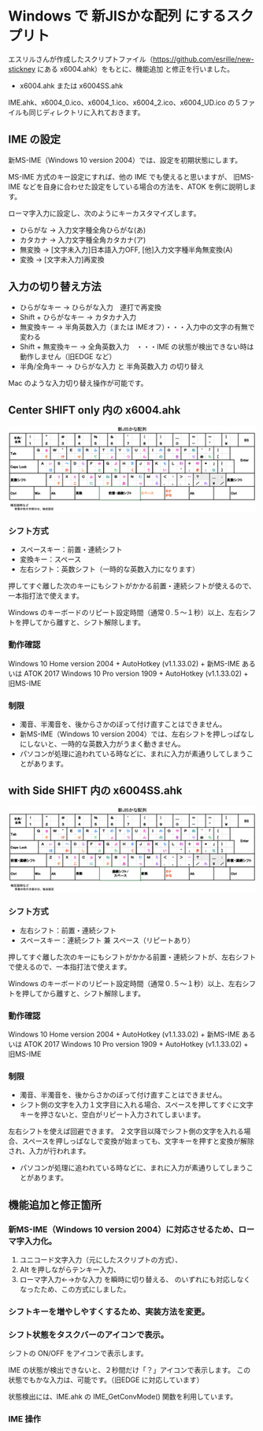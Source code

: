 # Windows で 新JISかな配列 にするスクプリト

エスリルさんが作成したスクリプトファイル（https://github.com/esrille/new-stickney にある x6004.ahk）をもとに、機能追加
と修正を行いました。

* x6004.ahk または x6004SS.ahk

IME.ahk、x6004_0.ico、x6004_1.ico、x6004_2.ico、x6004_UD.ico の５ファイルも同じディレクトリに入れておきます。

## IME の設定

新MS-IME（Windows 10 version 2004）では、設定を初期状態にします。

MS-IME 方式のキー設定にすれば、他の IME でも使えると思いますが、
旧MS-IME などを自身に合わせた設定をしている場合の方法を、ATOK を例に説明します。

ローマ字入力に設定し、次のようにキーカスタマイズします。

* ひらがな	→ 入力文字種全角ひらがな(あ)
* カタカナ	→ 入力文字種全角カタカナ(ア)
* 無変換	→ [文字未入力]日本語入力OFF, [他]入力文字種半角無変換(A)
* 変換	→ [文字未入力]再変換

## 入力の切り替え方法

* ひらがなキー		→ ひらがな入力　連打で再変換
* Shift + ひらがなキー	→ カタカナ入力
* 無変換キー		→ 半角英数入力（または IMEオフ）・・・入力中の文字の有無で変わる
* Shift + 無変換キー	→ 全角英数入力　・・・IME の状態が検出できない時は動作しません（旧EDGE など）
* 半角/全角キー		→ ひらがな入力 と 半角英数入力 の切り替え

Mac のような入力切り替え操作が可能です。

## Center SHIFT only 内の x6004.ahk

![JISキーボードの配列図](SinJIS_Layout.png)

### シフト方式

* スペースキー：前置・連続シフト
* 変換キー：スペース
* 左右シフト：英数シフト（一時的な英数入力になります）

押してすぐ離した次のキーにもシフトがかかる前置・連続シフトが使えるので、一本指打法で使えます。

Windows のキーボードのリピート設定時間（通常０.５〜１秒）以上、左右シフトを押してから離すと、シフト解除します。

### 動作確認

Windows 10 Home version 2004 + AutoHotkey (v1.1.33.02) + 新MS-IME あるいは ATOK 2017
Windows 10 Pro version 1909 + AutoHotkey (v1.1.33.02) + 旧MS-IME

### 制限

* 濁音、半濁音を、後からさかのぼって付け直すことはできません。
* 新MS-IME（Windows 10 version 2004）では、左右シフトを押しっぱなしにしないと、一時的な英数入力がうまく動きません。
* パソコンが処理に追われている時などに、まれに入力が素通りしてしまうことがあります。

## with Side SHIFT 内の x6004SS.ahk

![JISキーボードの配列図](SinJIS_SS_Layout.png)

### シフト方式

* 左右シフト：前置・連続シフト
* スペースキー：連続シフト 兼 スペース（リピートあり）

押してすぐ離した次のキーにもシフトがかかる前置・連続シフトが、左右シフトで使えるので、一本指打法で使えます。

Windows のキーボードのリピート設定時間（通常０.５〜１秒）以上、左右シフトを押してから離すと、シフト解除します。

### 動作確認

Windows 10 Home version 2004 + AutoHotkey (v1.1.33.02) + 新MS-IME あるいは ATOK 2017
Windows 10 Pro version 1909 + AutoHotkey (v1.1.33.02) + 旧MS-IME

### 制限

* 濁音、半濁音を、後からさかのぼって付け直すことはできません。
* シフト側の文字を入力１文字目に入れる場合、スペースを押してすぐに文字キーを押さないと、空白がリピート入力されてしまいます。

左右シフトを使えば回避できます。
２文字目以降でシフト側の文字を入れる場合、スペースを押しっぱなしで変換が始まっても、文字キーを押すと変換が解除され、入力が行われます。

* パソコンが処理に追われている時などに、まれに入力が素通りしてしまうことがあります。

## 機能追加と修正箇所

### 新MS-IME（Windows 10 version 2004）に対応させるため、ローマ字入力化。

1. ユニコード文字入力（元にしたスクリプトの方式）、
2. Alt を押しながらテンキー入力、
3. ローマ字入力←→かな入力 を瞬時に切り替える、
のいずれにも対応しなくなったため、この方式にしました。

### シフトキーを増やしやすくするため、実装方法を変更。

### シフト状態をタスクバーのアイコンで表示。

シフトの ON/OFF をアイコンで表示します。

IME の状態が検出できないと、２秒間だけ「？」アイコンで表示します。
この状態でもかな入力は、可能です。（旧EDGE に対応しています）

状態検出には、IME.ahk の IME_GetConvMode() 関数を利用しています。

### IME 操作
